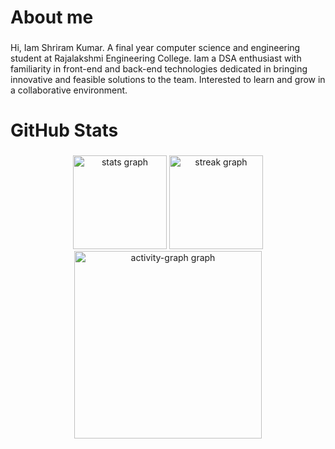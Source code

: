 <h1 align="left">About me</h1>

###

<p align="left">Hi, Iam Shriram Kumar. A final year computer science and engineering student at Rajalakshmi Engineering College. Iam a DSA enthusiast with familiarity in front-end and back-end technologies dedicated in bringing innovative and feasible solutions to the team. Interested to learn and grow in a collaborative environment.</p>

###



<h1 align="left">GitHub Stats</h1>

###

<div align="center">
  <img src="https://github-readme-stats.vercel.app/api?username=shriram05&hide_title=false&hide_rank=false&show_icons=true&include_all_commits=true&count_private=true&disable_animations=false&theme=dracula&locale=en&hide_border=false&order=1" height="150" alt="stats graph"  />
  <img src="https://streak-stats.demolab.com?user=shriram05&locale=en&mode=daily&theme=dracula&hide_border=false&border_radius=5&order=3" height="150" alt="streak graph"  />
  <img src="https://github-readme-activity-graph.vercel.app/graph?username=shriram05&radius=16&theme=react&area=true&order=5" height="300" alt="activity-graph graph"  />
</div>

###


